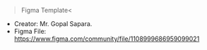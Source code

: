 > Figma Template<
 
 - Creator: Mr. Gopal Sapara.
 - Figma File: https://www.figma.com/community/file/1108999686959099021

